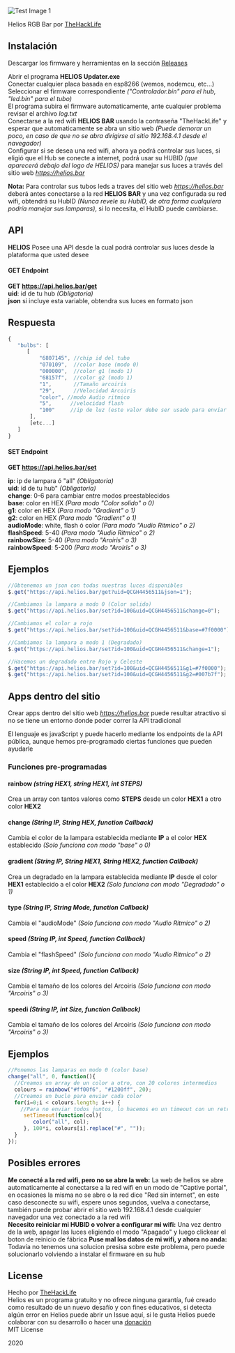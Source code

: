 ![Test Image 1](https://i.imgur.com/AUZMd9M.png)

Helios RGB Bar por [TheHackLife](https://www.youtube.com/channel/UCOCYnTfY7izcASanFVHL3Aw?view_as=subscriber)

## Instalación
Descargar los firmware y herramientas en la sección [Releases](https://github.com/TheHackLife/helios/releases)
 
Abrir el programa **HELIOS Updater.exe**  
Conectar cualquier placa basada en esp8266 (wemos, nodemcu, etc...)  
Seleccionar el firmware correspondiente *("Controlador.bin" para el hub, "led.bin" para el tubo)*  
El programa subira el firmware automaticamente, ante cualquier problema revisar el archivo *log.txt*  
Conectarse a la red wifi **HELIOS BAR** usando la contraseña "TheHackLife" y esperar que automaticamente se abra un sitio web *(Puede demorar un poco, en caso de que no se abra dirigirse al sitio 192.168.4.1 desde el navegador)*  
Configurar si se desea una red wifi, ahora ya podrá controlar sus luces, si eligió que el Hub se conecte a internet, podrá usar su HUBID *(que aparecerá debajo del logo de HELIOS)* para manejar sus luces a través del sitio web *https://helios.bar*  

**Nota:** Para controlar sus tubos leds a traves del sitio web *https://helios.bar* deberá antes conectarse a la red **HELIOS BAR** y una vez configurada su red wifi, obtendrá su HubID *(Nunca revele su HubID, de otra forma cualquiera podría manejar sus lamparas)*, si lo necesita, el HubID puede cambiarse.
 
## API
**HELIOS** Posee una API desde la cual podrá controlar sus luces desde la plataforma que usted desee

#### GET Endpoint
**GET https://api.helios.bar/get**  
**uid**: id de tu hub *(Obligatoria)*  
**json** si incluye esta variable, obtendra sus luces en formato json  

## Respuesta
```javaScript
{
   "bulbs": [
      [
          "6807145", //chip id del tubo
          "070109",  //color base (modo 0)
          "000000",  //color g1 (modo 1)
          "68157f",  //color g2 (modo 1)
          "1",       //Tamaño arcoiris
          "29",      //Velocidad Arcoiris
          "color", //modo Audio ritmico
          "5",      //velocidad flash
          "100"     //ip de luz (este valor debe ser usado para enviar comandos a esta luz)
       ],
       [etc...]
   ]
}

```

#### SET Endpoint
**GET https://api.helios.bar/set**  

**ip**: ip de lampara ó "all" *(Obligatoria)*  
**uid**: id de tu hub" *(Obligatoria)*  
**change**: 0-6 para cambiar entre modos preestablecidos  
**base**: color en HEX *(Para modo "Color solido" o 0)*  
**g1**: color en HEX *(Para modo "Gradient" o 1)*  
**g2**: color en HEX *(Para modo "Gradient" o 1)*  
**audioMode**: white, flash ó color *(Para modo "Audio Ritmico" o 2)*  
**flashSpeed**: 5-40 *(Para modo "Audio Ritmico" o 2)*  
**rainbowSize**: 5-40 *(Para modo "Aroiris" o 3)*  
**rainbowSpeed**: 5-200 *(Para modo "Aroiris" o 3)*  

## Ejemplos
```javaScript
//Obtenemos un json con todas nuestras luces disponibles
$.get("https://api.helios.bar/get?uid=QCGH4456511&json=1");

//Cambiamos la lampara a modo 0 (Color solido)
$.get("https://api.helios.bar/set?id=100&uid=QCGH4456511&change=0");

//Cambiamos el color a rojo
$.get("https://api.helios.bar/set?id=100&uid=QCGH4456511&base=#7f0000");

//Cambiamos la lampara a modo 1 (Degradado)
$.get("https://api.helios.bar/set?id=100&uid=QCGH4456511&change=1");

//Hacemos un degradado entre Rojo y Celeste
$.get("https://api.helios.bar/set?id=100&uid=QCGH4456511&g1=#7f0000");
$.get("https://api.helios.bar/set?id=100&uid=QCGH4456511&g2=#007b7f");

```

## Apps dentro del sitio
Crear apps dentro del sitio web *https://helios.bar* puede resultar atractivo si no se tiene un entorno donde poder correr la API tradicional

El lenguaje es javaScript y puede hacerlo  mediante los endpoints de la API pública, aunque hemos pre-programado ciertas funciones que pueden ayudarle

### Funciones pre-programadas
#### rainbow _(string HEX1, string HEX1, int STEPS)_
Crea un array con tantos valores como **STEPS** desde un color **HEX1** a otro color **HEX2**

#### change _(String IP, String HEX, function Callback)_
Cambia el color de la lampara establecida mediante **IP** a el color **HEX** establecido *(Solo funciona con modo "base" o 0)*

#### gradient _(String IP, String HEX1, String HEX2, function Callback)_
Crea un degradado en la lampara establecida mediante **IP** desde el color **HEX1** establecido a el color **HEX2** *(Solo funciona con modo "Degradado" o 1)*

#### type _(String IP, String Mode, function Callback)_
Cambia el "audioMode" *(Solo funciona con modo "Audio Ritmico" o 2)*

#### speed _(String IP, int Speed, function Callback)_
Cambia el "flashSpeed" *(Solo funciona con modo "Audio Ritmico" o 2)*

#### size _(String IP, int Speed, function Callback)_
Cambia el tamaño de los colores del Arcoiris *(Solo funciona con modo "Arcoiris" o 3)*

#### speedi _(String IP, int Size, function Callback)_
Cambia el tamaño de los colores del Arcoiris *(Solo funciona con modo "Arcoiris" o 3)*

## Ejemplos
```javaScript
//Ponemos las lamparas en modo 0 (color base)
change("all", 0, function(){
  //Creamos un array de un color a otro, con 20 colores intermedios
  colours = rainbow("#ff00f6", "#1200ff", 20);
  //Creamos un bucle para enviar cada color
  for(i=0;i < colours.length; i++) {
    //Para no enviar todos juntos, lo hacemos en un timeout con un retraso de 100ms cada color
     setTimeout(function(col){
        color("all", col);
     }, 100*i, colours[i].replace("#", ""));
  }
});
```

## Posibles errores
**Me conecté a la red wifi, pero no se abre la web:** La web de helios se abre automaticamente al conectarse a la red wifi en un modo de "Captive portal", en ocasiones la misma no se abre o la red dice "Red sin internet", en este caso desconecte su wifi, espere unos segundos, vuelva a conectarse, también puede probar abrir el sitio web 192.168.4.1 desde cualquier navegador una vez conectado a la red wifi  
**Necesito reiniciar mi HUBID o volver a configurar mi wifi:** Una vez dentro de la web, apagar las luces eligiendo el modo "Apagado" y luego clickear el boton de reinicio de fábrica
**Puse mal los datos de mi wifi, y ahora no anda:** Todavía no tenemos una solucion presisa sobre este problema, pero puede solucionarlo volviendo a instalar el firmware en su hub

## License

Hecho por [TheHackLife](https://www.youtube.com/channel/UCOCYnTfY7izcASanFVHL3Aw?view_as=subscriber)  
Helios es un programa gratuito y no ofrece ninguna garantía, fué creado como resultado de un nuevo desafío y con fines educativos, si detecta algún error en Helios puede abrir un Issue aquí, si le gusta Helios puede colaborar con su desarrollo o hacer una [donación](https://www.youtube.com/channel/UCOCYnTfY7izcASanFVHL3Aw?view_as=subscriber)  
MIT License

2020
